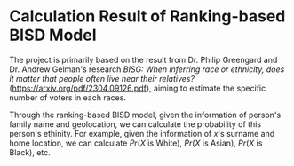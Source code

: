 # Calculation Result of Ranking-based BISD Model

The project is primarily based on the result from Dr. Philip Greengard and Dr. Andrew Gelman's research *BISG: When inferring race or ethnicity, does it matter that people often live near their relatives?* (https://arxiv.org/pdf/2304.09126.pdf), aiming to estimate the specific number of voters in each races. 

Through the ranking-based BISD model, given the information of person's family name and geolocation, we can calculate the probability of this person's ethinity. For example, given the information of $x$'s surname and home location, we can calculate $Pr(X$ is White$)$, $Pr(X$ is Asian$)$, $Pr(X$ is Black$)$, etc.
